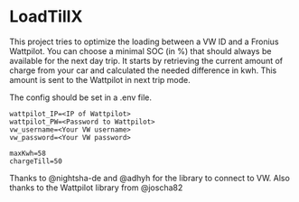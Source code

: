 
# LoadTillX

This project tries to optimize the loading between a VW ID and a Fronius Wattpilot.
You can choose a minimal SOC (in %) that should always be available for the next day trip.
It starts by retrieving the current amount of charge from your car and calculated the needed difference in kwh.
This amount is sent to the Wattpilot in next trip mode.

The config should be set in a .env file.
```.dotenv
wattpilot_IP=<IP of Wattpilot>
wattpilot_PW=<Password to Wattpilot>
vw_username=<Your VW username>
vw_password=<Your VW password>

maxKwh=58
chargeTill=50
```

Thanks to @nightsha-de and @adhyh for the library to connect to VW.
Also thanks to the Wattpilot library from @joscha82